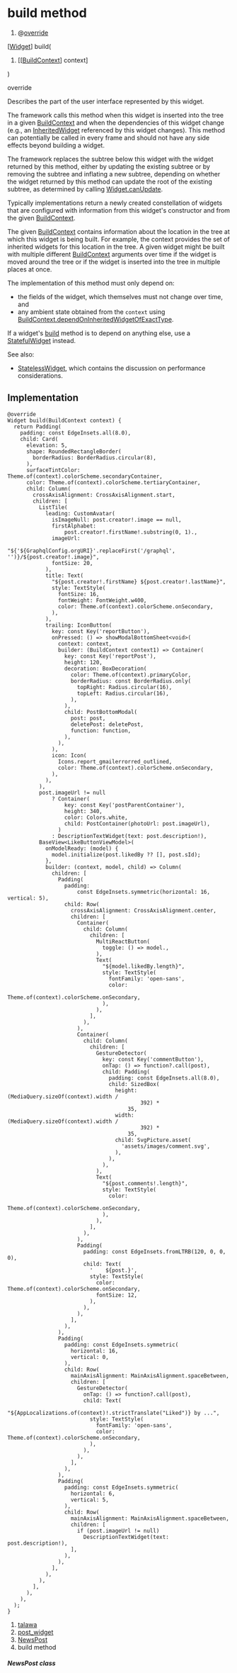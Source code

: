 
<div>

# build method

</div>


<div>

1.  @[override](https://api.flutter.dev/flutter/dart-core/override-constant.html)

</div>

[[Widget](https://api.flutter.dev/flutter/widgets/Widget-class.html)]
build(

1.  [[[BuildContext](https://api.flutter.dev/flutter/widgets/BuildContext-class.html)]
    context]

)


override




Describes the part of the user interface represented by this widget.

The framework calls this method when this widget is inserted into the
tree in a given
[BuildContext](https://api.flutter.dev/flutter/widgets/BuildContext-class.html)
and when the dependencies of this widget change (e.g., an
[InheritedWidget](https://api.flutter.dev/flutter/widgets/InheritedWidget-class.html)
referenced by this widget changes). This method can potentially be
called in every frame and should not have any side effects beyond
building a widget.

The framework replaces the subtree below this widget with the widget
returned by this method, either by updating the existing subtree or by
removing the subtree and inflating a new subtree, depending on whether
the widget returned by this method can update the root of the existing
subtree, as determined by calling
[Widget.canUpdate](https://api.flutter.dev/flutter/widgets/Widget/canUpdate.html).

Typically implementations return a newly created constellation of
widgets that are configured with information from this widget\'s
constructor and from the given
[BuildContext](https://api.flutter.dev/flutter/widgets/BuildContext-class.html).

The given
[BuildContext](https://api.flutter.dev/flutter/widgets/BuildContext-class.html)
contains information about the location in the tree at which this widget
is being built. For example, the context provides the set of inherited
widgets for this location in the tree. A given widget might be built
with multiple different
[BuildContext](https://api.flutter.dev/flutter/widgets/BuildContext-class.html)
arguments over time if the widget is moved around the tree or if the
widget is inserted into the tree in multiple places at once.

The implementation of this method must only depend on:

-   the fields of the widget, which themselves must not change over
    time, and
-   any ambient state obtained from the `context` using
    [BuildContext.dependOnInheritedWidgetOfExactType](https://api.flutter.dev/flutter/widgets/BuildContext/dependOnInheritedWidgetOfExactType.html).

If a widget\'s [build](../../widgets_post_widget/NewsPost/build.html)
method is to depend on anything else, use a
[StatefulWidget](https://api.flutter.dev/flutter/widgets/StatefulWidget-class.html)
instead.

See also:

-   [StatelessWidget](https://api.flutter.dev/flutter/widgets/StatelessWidget-class.html),
    which contains the discussion on performance considerations.



## Implementation

``` language-dart
@override
Widget build(BuildContext context) {
  return Padding(
    padding: const EdgeInsets.all(8.0),
    child: Card(
      elevation: 5,
      shape: RoundedRectangleBorder(
        borderRadius: BorderRadius.circular(8),
      ),
      surfaceTintColor: Theme.of(context).colorScheme.secondaryContainer,
      color: Theme.of(context).colorScheme.tertiaryContainer,
      child: Column(
        crossAxisAlignment: CrossAxisAlignment.start,
        children: [
          ListTile(
            leading: CustomAvatar(
              isImageNull: post.creator!.image == null,
              firstAlphabet:
                  post.creator!.firstName!.substring(0, 1).,
              imageUrl:
                  "${'${GraphqlConfig.orgURI}'.replaceFirst('/graphql', '')}/${post.creator!.image}",
              fontSize: 20,
            ),
            title: Text(
              "${post.creator!.firstName} ${post.creator!.lastName}",
              style: TextStyle(
                fontSize: 16,
                fontWeight: FontWeight.w400,
                color: Theme.of(context).colorScheme.onSecondary,
              ),
            ),
            trailing: IconButton(
              key: const Key('reportButton'),
              onPressed: () => showModalBottomSheet<void>(
                context: context,
                builder: (BuildContext context1) => Container(
                  key: const Key('reportPost'),
                  height: 120,
                  decoration: BoxDecoration(
                    color: Theme.of(context).primaryColor,
                    borderRadius: const BorderRadius.only(
                      topRight: Radius.circular(16),
                      topLeft: Radius.circular(16),
                    ),
                  ),
                  child: PostBottomModal(
                    post: post,
                    deletePost: deletePost,
                    function: function,
                  ),
                ),
              ),
              icon: Icon(
                Icons.report_gmailerrorred_outlined,
                color: Theme.of(context).colorScheme.onSecondary,
              ),
            ),
          ),
          post.imageUrl != null
              ? Container(
                  key: const Key('postParentContainer'),
                  height: 340,
                  color: Colors.white,
                  child: PostContainer(photoUrl: post.imageUrl),
                )
              : DescriptionTextWidget(text: post.description!),
          BaseView<LikeButtonViewModel>(
            onModelReady: (model) {
              model.initialize(post.likedBy ?? [], post.sId);
            },
            builder: (context, model, child) => Column(
              children: [
                Padding(
                  padding:
                      const EdgeInsets.symmetric(horizontal: 16, vertical: 5),
                  child: Row(
                    crossAxisAlignment: CrossAxisAlignment.center,
                    children: [
                      Container(
                        child: Column(
                          children: [
                            MultiReactButton(
                              toggle: () => model.,
                            ),
                            Text(
                              "${model.likedBy.length}",
                              style: TextStyle(
                                fontFamily: 'open-sans',
                                color:
                                    Theme.of(context).colorScheme.onSecondary,
                              ),
                            ),
                          ],
                        ),
                      ),
                      Container(
                        child: Column(
                          children: [
                            GestureDetector(
                              key: const Key('commentButton'),
                              onTap: () => function?.call(post),
                              child: Padding(
                                padding: const EdgeInsets.all(8.0),
                                child: SizedBox(
                                  height: (MediaQuery.sizeOf(context).width /
                                          392) *
                                      35,
                                  width: (MediaQuery.sizeOf(context).width /
                                          392) *
                                      35,
                                  child: SvgPicture.asset(
                                    'assets/images/comment.svg',
                                  ),
                                ),
                              ),
                            ),
                            Text(
                              "${post.comments!.length}",
                              style: TextStyle(
                                color:
                                    Theme.of(context).colorScheme.onSecondary,
                              ),
                            ),
                          ],
                        ),
                      ),
                      Padding(
                        padding: const EdgeInsets.fromLTRB(120, 0, 0, 0),
                        child: Text(
                          '    ${post.}',
                          style: TextStyle(
                            color: Theme.of(context).colorScheme.onSecondary,
                            fontSize: 12,
                          ),
                        ),
                      ),
                    ],
                  ),
                ),
                Padding(
                  padding: const EdgeInsets.symmetric(
                    horizontal: 16,
                    vertical: 0,
                  ),
                  child: Row(
                    mainAxisAlignment: MainAxisAlignment.spaceBetween,
                    children: [
                      GestureDetector(
                        onTap: () => function?.call(post),
                        child: Text(
                          "${AppLocalizations.of(context)!.strictTranslate("Liked")} by ...",
                          style: TextStyle(
                            fontFamily: 'open-sans',
                            color: Theme.of(context).colorScheme.onSecondary,
                          ),
                        ),
                      ),
                    ],
                  ),
                ),
                Padding(
                  padding: const EdgeInsets.symmetric(
                    horizontal: 6,
                    vertical: 5,
                  ),
                  child: Row(
                    mainAxisAlignment: MainAxisAlignment.spaceBetween,
                    children: [
                      if (post.imageUrl != null)
                        DescriptionTextWidget(text: post.description!),
                    ],
                  ),
                ),
              ],
            ),
          ),
        ],
      ),
    ),
  );
}
```







1.  [talawa](../../index.html)
2.  [post_widget](../../widgets_post_widget/)
3.  [NewsPost](../../widgets_post_widget/NewsPost-class.html)
4.  build method

##### NewsPost class







